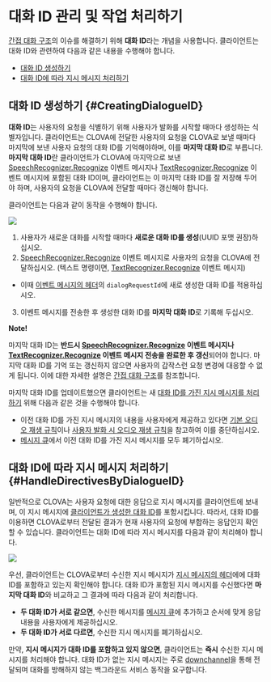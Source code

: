 # 대화 ID 관리 및 작업 처리하기

[간접 대화 구조](/Develop/CIC_Overview.md#IndirectDialogue)의 이슈를 해결하기 위해 **대화 ID**라는 개념을 사용합니다. 클라이언트는 대화 ID와 관련하여 다음과 같은 내용을 수행해야 합니다.

* [대화 ID 생성하기](#CreatingDialogueID)
* [대화 ID에 따라 지시 메시지 처리하기](#HandleDirectivesByDialogueID)

## 대화 ID 생성하기 {#CreatingDialogueID}

**대화 ID**는 사용자의 요청을 식별하기 위해 사용자가 발화를 시작할 때마다 생성하는 식별자입니다. 클라이언트는 CLOVA에 전달한 사용자의 요청을 CLOVA로 보낼 때마다 마지막에 보낸 사용자 요청의 대화 ID를 기억해야하며, 이를 **마지막 대화 ID**로 부릅니다. **마지막 대화 ID**란 클라이언트가 CLOVA에 마지막으로 보낸 [SpeechRecognizer.Recognize](/Develop/References/MessageInterfaces/SpeechRecognizer.md#Recognize) 이벤트 메시지나 [TextRecognizer.Recognize](/Develop/References/MessageInterfaces/TextRecognizer.md#Recognize) 이벤트 메시지에 포함된 대화 ID이며, 클라이언트는 이 마지막 대화 ID를 잘 저장해 두어야 하며, 사용자의 요청을 CLOVA에 전달할 때마다 갱신해야 합니다.

클라이언트는 다음과 같이 동작을 수행해야 합니다.

![](/Develop/Assets/Images/CIC_Dialogue_ID_Creation.svg)

1. 사용자가 새로운 대화를 시작할 때마다 **새로운 대화 ID를 생성**(UUID 포맷 권장)하십시오.
2. [SpeechRecognizer.Recognize](/Develop/References/MessageInterfaces/SpeechRecognizer.md#Recognize) 이벤트 메시지로 사용자의 요청을 CLOVA에 전달하십시오. (텍스트 명령이면, [TextRecognizer.Recognize](/Develop/References/MessageInterfaces/TextRecognizer.md#Recognize) 이벤트 메시지)
  * 이때 [이벤트 메시지의 헤더](/Develop/References/CIC_API.md#Event)의 `dialogRequestId`에 새로 생성한 대화 ID를 적용하십시오.
3. 이벤트 메시지를 전송한 후 생성한 대화 ID를 **마지막 대화 ID**로 기록해 두십시오.

<div class="note">
<p><strong>Note!</strong></p>
<p>마지막 대화 ID는 <strong>반드시 <a href="/Develop/References/MessageInterfaces/SpeechRecognizer.md#Recognize">SpeechRecognizer.Recognize</a> 이벤트 메시지나 <a href="/Develop/References/MessageInterfaces/TextRecognizer.md#Recognize">TextRecognizer.Recognize</a> 이벤트 메시지 전송을 완료한 후 갱신</strong>되어야 합니다. 마지막 대화 ID를 기억 또는 갱신하지 않으면 사용자의 갑작스런 요청 변경에 대응할 수 없게 됩니다. 이에 대한 자세한 설명은 <a href="/Develop/CIC_Overview.md#IndirectDialogue">간접 대화 구조</a>를 참조합니다.</p>
</div>

마지막 대화 ID를 업데이트했으면 클라이언트는 새 [대화 ID를 가진 지시 메시지를 처리하기](#HandleDirectivesByDialogueID) 위해 다음과 같은 것을 수행해야 합니다.

* 이전 대화 ID를 가진 지시 메시지의 내용을 사용자에게 제공하고 있다면 [기본 오디오 재생 규칙](/Design/UI/Audio.md#AudioInterruptionRule)이나 [사용자 발화 시 오디오 재생 규칙](/Design/UI/Audio.md#AudioInterruptionRuleForUserUtterance)을 참고하여 이를 중단하십시오.
* [메시지 큐](/Develop/Guides/Interact_with_CIC.md#ManageMessageQ)에서 이전 대화 ID를 가진 지시 메시지를 모두 폐기하십시오.

## 대화 ID에 따라 지시 메시지 처리하기 {#HandleDirectivesByDialogueID}

일반적으로 CLOVA는 사용자 요청에 대한 응답으로 지시 메시지를 클라이언트에 보내며, 이 지시 메시지에 [클라이언트가 생성한 대화 ID](#CreatingDialogueID)를 포함시킵니다. 따라서, 대화 ID를 이용하면 CLOVA로부터 전달된 결과가 현재 사용자의 요청에 부합하는 응답인지 확인할 수 있습니다. 클라이언트는 대화 ID에 따라 지시 메시지를 다음과 같이 처리해야 합니다.

![](/Develop/Assets/Images/CIC_Handle_Directives_By_Dialogue_ID.svg)

우선, 클라이언트는 CLOVA로부터 수신한 지시 메시지가 [지시 메시지의 헤더](/Develop/References/CIC_API.md#Directive)에에 대화 ID를 포함하고 있는지 확인해야 합니다. 대화 ID가 포함된 지시 메시지를 수신했다면 **마지막 대화 ID**와 비교하고 그 결과에 따라 다음과 같이 처리합니다.

* **두 대화 ID가 서로 같으면**, 수신한 메시지를 [메시지 큐](/Develop/Guides/Interact_with_CIC.md#ManageMessageQ)에 추가하고 순서에 맞게 응답 내용을 사용자에게 제공하십시오.
* **두 대화 ID가 서로 다르면**, 수신한 지시 메시지를 폐기하십시오.

만약, **지시 메시지가 대화 ID를 포함하고 있지 않으면**, 클라이언트는 **즉시** 수신한 지시 메시지를 처리해야 합니다. 대화 ID가 없는 지시 메시지는 주로 [downchannel](/Develop/References/CIC_API.md#EstablishDownchannel)을 통해 전달되며 대화를 방해하지 않는 백그라운드 서비스 동작을 요구합니다.
